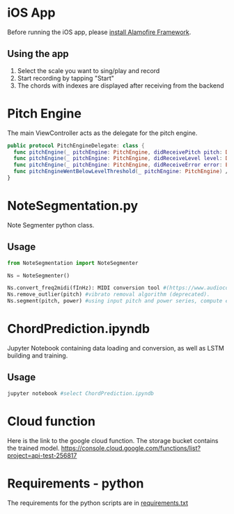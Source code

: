 # iOS App
Before running the iOS app, please [install Alamofire Framework](https://cocoapods.org/pods/Alamofire).

## Using the app
1) Select the scale you want to sing/play and record
2) Start recording by tapping "Start"
3) The chords with indexes are displayed after receiving from the backend

# Pitch Engine
The main ViewController acts as the delegate for the pitch engine. 
```swift
public protocol PitchEngineDelegate: class {
  func pitchEngine(_ pitchEngine: PitchEngine, didReceivePitch pitch: Double) // Called when new pitch value is received
  func pitchEngine(_ pitchEngine: PitchEngine, didReceiveLevel level: Double) // Called when the corresponding instantaneous power level is received
  func pitchEngine(_ pitchEngine: PitchEngine, didReceiveError error: Error) // Called when there is an error in the signal flow path
  func pitchEngineWentBelowLevelThreshold(_ pitchEngine: PitchEngine) // Called when the input audio goes below the set threshold
}
```

# NoteSegmentation.py
Note Segmenter python class.

## Usage
```python
from NoteSegmentation import NoteSegmenter

Ns = NoteSegmenter()

Ns.convert_freq2midi(fInHz): MIDI conversion tool #(https://www.audiocontentanalysis.org/code/helper-functions/frequency-to-midi-pitch-conversion-2/).
Ns.remove_outlier(pitch) #vibrato removal algorithm (deprecated).
Ns.segment(pitch, power) #using input pitch and power series, compute estimates for MIDI note numbers in audio.
```

# ChordPrediction.ipyndb

Jupyter Notebook containing data loading and conversion, as well as LSTM building and training.

## Usage
```bash
jupyter notebook #select ChordPrediction.ipyndb 
```

# Cloud function
Here is the link to the google cloud function. The storage bucket contains the trained model.
https://console.cloud.google.com/functions/list?project=api-test-256817

# Requirements - python
The requirements for the python scripts are in [requirements.txt](backend/requirements.txt)
